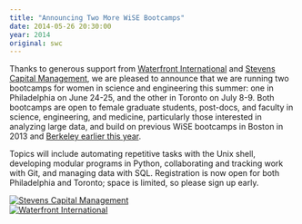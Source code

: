 ```yaml
---
title: "Announcing Two More WiSE Bootcamps"
date: 2014-05-26 20:30:00
year: 2014
original: swc
---
```

<p>
  Thanks to generous support from
  <a href="http://www.wil.com/">Waterfront International</a>
  and
  <a href="http://www.scm-lp.com/">Stevens Capital Management</a>,
  we are pleased to announce that we are running two bootcamps for women in science and engineering this summer:
  one in Philadelphia on June 24-25,
  and the other in Toronto on July 8-9.
  Both bootcamps are open to female graduate students, post-docs, and faculty in science, engineering, and medicine,
  particularly those interested in analyzing large data,
  and build on previous WiSE bootcamps in Boston in 2013
  and <a href="http://sciencereview.berkeley.edu/wise-athena-swifter-hermes/">Berkeley earlier this year</a>.
</p>
<p>
  Topics will include
  automating repetitive tasks with the Unix shell,
  developing modular programs in Python,
  collaborating and tracking work with Git, and
  managing data with SQL.
  Registration is now open for both Philadelphia
  and Toronto;
  space is limited,
  so please sign up early.
</p>
<div class="row">
  <div class="col-6"><a href="http://www.scm-lp.com/"><img src="{{'/files/2014/05/stevens-capital-management.jpg' | relative_url}}" alt="Stevens Capital Management" class="center"></a></div>
  <div class="col-6"><a href="http://www.wil.com/"><img src="{{'/files/2014/05/waterfront-international.jpg' | relative_url}}" alt="Waterfront International" class="center"></a></div>
</div>
